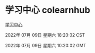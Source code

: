 # 学习中心 colearnhub
[学习中心](http://219.139.198.62:56308/colearnhub/)

2022年 07月 09日 星期六 18:20:02 CST

2022年 07月 09日 星期六 10:20:02 GMT
